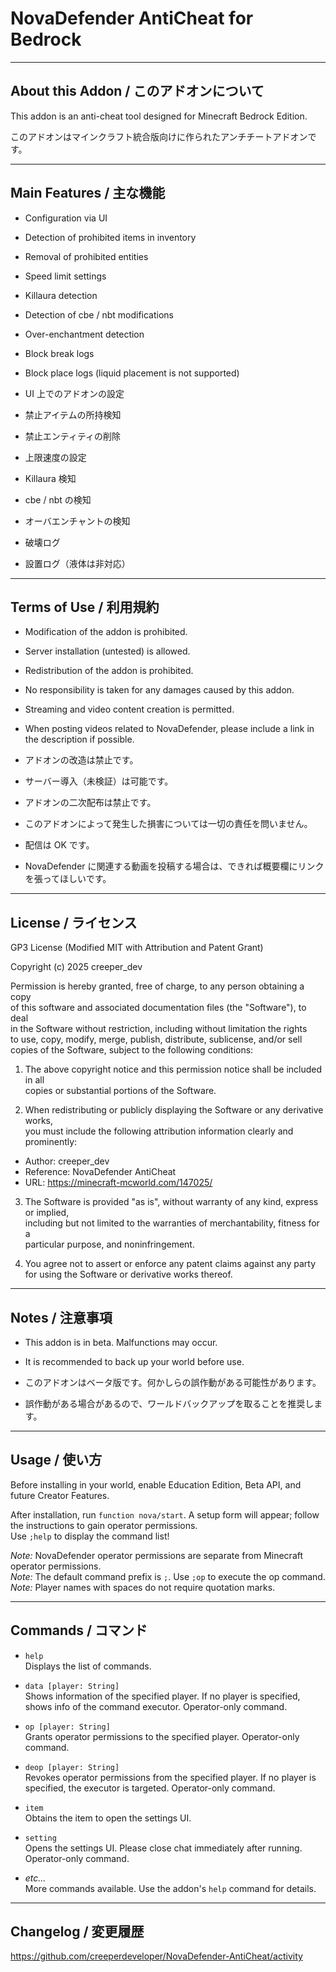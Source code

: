 # NovaDefender AntiCheat for Bedrock

---

## About this Addon / このアドオンについて

This addon is an anti-cheat tool designed for Minecraft Bedrock Edition.

このアドオンはマインクラフト統合版向けに作られたアンチチートアドオンです。

---

## Main Features / 主な機能

- Configuration via UI
- Detection of prohibited items in inventory
- Removal of prohibited entities
- Speed limit settings
- Killaura detection
- Detection of cbe / nbt modifications
- Over-enchantment detection
- Block break logs
- Block place logs (liquid placement is not supported)

- UI 上でのアドオンの設定
- 禁止アイテムの所持検知
- 禁止エンティティの削除
- 上限速度の設定
- Killaura 検知
- cbe / nbt の検知
- オーバエンチャントの検知
- 破壊ログ
- 設置ログ（液体は非対応）

---

## Terms of Use / 利用規約

- Modification of the addon is prohibited.
- Server installation (untested) is allowed.
- Redistribution of the addon is prohibited.
- No responsibility is taken for any damages caused by this addon.
- Streaming and video content creation is permitted.
- When posting videos related to NovaDefender, please include a link in the description if possible.

- アドオンの改造は禁止です。
- サーバー導入（未検証）は可能です。
- アドオンの二次配布は禁止です。
- このアドオンによって発生した損害については一切の責任を問いません。
- 配信は OK です。
- NovaDefender に関連する動画を投稿する場合は、できれば概要欄にリンクを張ってほしいです。

---

## License / ライセンス

GP3 License (Modified MIT with Attribution and Patent Grant)

Copyright (c) 2025 creeper_dev

Permission is hereby granted, free of charge, to any person obtaining a copy  
of this software and associated documentation files (the "Software"), to deal  
in the Software without restriction, including without limitation the rights  
to use, copy, modify, merge, publish, distribute, sublicense, and/or sell  
copies of the Software, subject to the following conditions:

1. The above copyright notice and this permission notice shall be included in all  
   copies or substantial portions of the Software.

2. When redistributing or publicly displaying the Software or any derivative works,  
   you must include the following attribution information clearly and prominently:

- Author: creeper_dev
- Reference: NovaDefender AntiCheat
- URL: https://minecraft-mcworld.com/147025/

3. The Software is provided "as is", without warranty of any kind, express or implied,  
   including but not limited to the warranties of merchantability, fitness for a  
   particular purpose, and noninfringement.

4. You agree not to assert or enforce any patent claims against any party  
   for using the Software or derivative works thereof.

---

## Notes / 注意事項

- This addon is in beta. Malfunctions may occur.
- It is recommended to back up your world before use.

- このアドオンはベータ版です。何かしらの誤作動がある可能性があります。
- 誤作動がある場合があるので、ワールドバックアップを取ることを推奨します。

---

## Usage / 使い方

Before installing in your world, enable Education Edition, Beta API, and future Creator Features.

After installation, run `function nova/start`. A setup form will appear; follow the instructions to gain operator permissions.  
Use `;help` to display the command list!

_Note:_ NovaDefender operator permissions are separate from Minecraft operator permissions.  
_Note:_ The default command prefix is `;`. Use `;op` to execute the op command.  
_Note:_ Player names with spaces do not require quotation marks.

---

## Commands / コマンド

- `help`  
  Displays the list of commands.

- `data [player: String]`  
  Shows information of the specified player. If no player is specified, shows info of the command executor. Operator-only command.

- `op [player: String]`  
  Grants operator permissions to the specified player. Operator-only command.

- `deop [player: String]`  
  Revokes operator permissions from the specified player. If no player is specified, the executor is targeted. Operator-only command.

- `item`  
  Obtains the item to open the settings UI.

- `setting`  
  Opens the settings UI. Please close chat immediately after running. Operator-only command.

- _etc..._  
  More commands available. Use the addon's `help` command for details.

---

## Changelog / 変更履歴

https://github.com/creeperdeveloper/NovaDefender-AntiCheat/activity